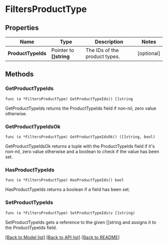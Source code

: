 # FiltersProductType

## Properties

Name | Type | Description | Notes
------------ | ------------- | ------------- | -------------
**ProductTypeIds** | Pointer to **[]string** | The IDs of the product types. | [optional] 

## Methods

### GetProductTypeIds

`func (o *FiltersProductType) GetProductTypeIds() []string`

GetProductTypeIds returns the ProductTypeIds field if non-nil, zero value otherwise.

### GetProductTypeIdsOk

`func (o *FiltersProductType) GetProductTypeIdsOk() ([]string, bool)`

GetProductTypeIdsOk returns a tuple with the ProductTypeIds field if it's non-nil, zero value otherwise
and a boolean to check if the value has been set.

### HasProductTypeIds

`func (o *FiltersProductType) HasProductTypeIds() bool`

HasProductTypeIds returns a boolean if a field has been set.

### SetProductTypeIds

`func (o *FiltersProductType) SetProductTypeIds(v []string)`

SetProductTypeIds gets a reference to the given []string and assigns it to the ProductTypeIds field.


[[Back to Model list]](../README.md#documentation-for-models) [[Back to API list]](../README.md#documentation-for-api-endpoints) [[Back to README]](../README.md)


